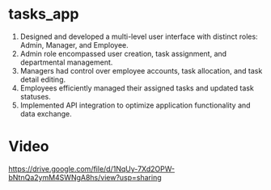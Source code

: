 # tasks_app

1. Designed and developed a multi-level user interface with distinct roles: Admin,
Manager, and Employee.
1. Admin role encompassed user creation, task assignment, and departmental
management.
1. Managers had control over employee accounts, task allocation, and task detail
editing.
1. Employees efficiently managed their assigned tasks and updated task statuses.
1. Implemented API integration to optimize application functionality and data exchange.

# Video
https://drive.google.com/file/d/1NqUy-7Xd2OPW-bNtnQa2ymM4SWNgA8hs/view?usp=sharing

